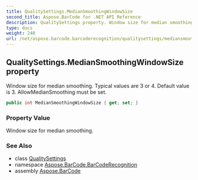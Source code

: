 ```yaml
---
title: QualitySettings.MedianSmoothingWindowSize
second_title: Aspose.BarCode for .NET API Reference
description: QualitySettings property. Window size for median smoothing. Typical values are 3 or 4. Default value is 3. AllowMedianSmoothing must be set
type: docs
weight: 240
url: /net/aspose.barcode.barcoderecognition/qualitysettings/mediansmoothingwindowsize/
---
```

## QualitySettings.MedianSmoothingWindowSize property

Window size for median smoothing. Typical values are 3 or 4. Default value is 3. AllowMedianSmoothing must be set.

```csharp
public int MedianSmoothingWindowSize { get; set; }
```

### Property Value

Window size for median smoothing.

### See Also

* class [QualitySettings](../)
* namespace [Aspose.BarCode.BarCodeRecognition](../../qualitysettings/)
* assembly [Aspose.BarCode](../../../)


